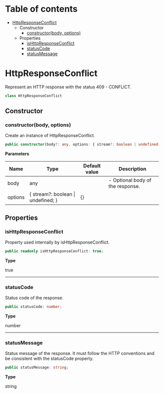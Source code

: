 # Table of contents

* [HttpResponseConflict][ClassDeclaration-17]
    * Constructor
        * [constructor(body, options)][Constructor-17]
    * Properties
        * [isHttpResponseConflict][PropertyDeclaration-40]
        * [statusCode][PropertyDeclaration-41]
        * [statusMessage][PropertyDeclaration-42]

# HttpResponseConflict

Represent an HTTP response with the status 409 - CONFLICT.

```typescript
class HttpResponseConflict
```
## Constructor

### constructor(body, options)

Create an instance of HttpResponseConflict.

```typescript
public constructor(body?: any, options: { stream?: boolean | undefined; } = {});
```

**Parameters**

| Name    | Type                                   | Default value | Description                      |
| ------- | -------------------------------------- | ------------- | -------------------------------- |
| body    | any                                    |               | - Optional body of the response. |
| options | { stream?: boolean &#124; undefined; } | {}            |                                  |

## Properties

### isHttpResponseConflict

Property used internally by isHttpResponseConflict.

```typescript
public readonly isHttpResponseConflict: true;
```

**Type**

true

----------

### statusCode

Status code of the response.

```typescript
public statusCode: number;
```

**Type**

number

----------

### statusMessage

Status message of the response. It must follow the HTTP conventions
and be consistent with the statusCode property.

```typescript
public statusMessage: string;
```

**Type**

string

[ClassDeclaration-17]: httpresponseconflict.md#httpresponseconflict
[Constructor-17]: httpresponseconflict.md#constructorbody-options
[PropertyDeclaration-40]: httpresponseconflict.md#ishttpresponseconflict
[PropertyDeclaration-41]: httpresponseconflict.md#statuscode
[PropertyDeclaration-42]: httpresponseconflict.md#statusmessage
